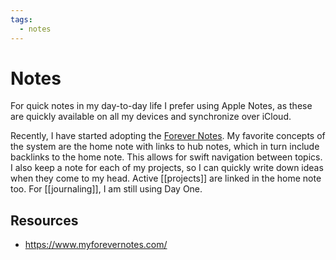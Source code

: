 ```yaml
---
tags:
  - notes
---
```

# Notes

For quick notes in my day-to-day life I prefer using Apple Notes, as these are quickly available on all my devices and synchronize over iCloud.

Recently, I have started adopting the [Forever Notes](https://www.myforevernotes.com/). 
My favorite concepts of the system are the home note with links to hub notes, which in turn include backlinks to the home note. This allows for swift navigation between topics. I also keep a note for each of my projects, so I can quickly write down ideas when they come to my head. Active [[projects]] are linked in the home note too. For [[journaling]], I am still using Day One.
## Resources
- https://www.myforevernotes.com/
